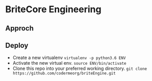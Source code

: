 # BriteCore Engineering

## Approch



## Deploy
* Create a new virtualenv
`virtualenv -p python3.6 ENV`
* Activate the new virtual env.
`source ENV/bin/activate`
* Clone this repo into your preferred working directory.
`git clone https://github.com/codermeorg/briteEngine.git`


